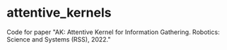 # attentive_kernels
Code for paper "AK: Attentive Kernel for Information Gathering. Robotics: Science and Systems (RSS), 2022."
